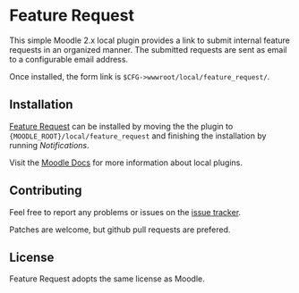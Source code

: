 # Feature Request

This simple Moodle 2.x local plugin provides a link to submit internal feature
requests in an organized manner. The submitted requests are sent as email to
a configurable email address.

Once installed, the form link is `$CFG->wwwroot/local/feature_request/`.

## Installation

[Feature Request][feature_request] can be installed by moving the the plugin
to `{MOODLE_ROOT}/local/feature_request` and finishing the installation by
running _Notifications_.

Visit the [Moodle Docs][moodle_local] for more information about local plugins.

[feature_request]: https://github.com/lsuits/feature_request
[moodle_local]: http://docs.moodle.org/dev/Local_plugins

## Contributing

Feel free to report any problems or issues on the [issue tracker][issues].

Patches are welcome, but github pull requests are prefered.

[issues]: https://github.com/lsuits/feature_request/issues

## License

Feature Request adopts the same license as Moodle.

